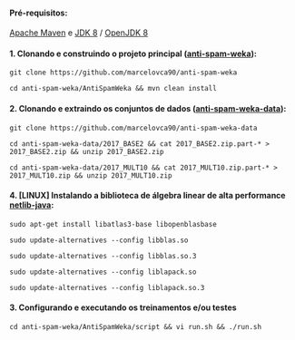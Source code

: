 #### Pré-requisitos:

[Apache Maven](https://maven.apache.org/download.cgi) e [JDK 8](http://www.oracle.com/technetwork/pt/java/javase/downloads/jdk8-downloads-2133151.html) / [OpenJDK 8](http://openjdk.java.net/install/)

#### 1. Clonando e construindo o projeto principal ([anti-spam-weka](https://github.com/marcelovca90/anti-spam-weka)):

`git clone https://github.com/marcelovca90/anti-spam-weka`

`cd anti-spam-weka/AntiSpamWeka && mvn clean install`

#### 2. Clonando e extraindo os conjuntos de dados ([anti-spam-weka-data](https://github.com/marcelovca90/anti-spam-weka-data)):

`git clone https://github.com/marcelovca90/anti-spam-weka-data`

`cd anti-spam-weka-data/2017_BASE2 && cat 2017_BASE2.zip.part-* > 2017_BASE2.zip && unzip 2017_BASE2.zip`

`cd anti-spam-weka-data/2017_MULT10 && cat 2017_MULT10.zip.part-* > 2017_MULT10.zip && unzip 2017_MULT10.zip`

#### 4. [LINUX] Instalando a biblioteca de álgebra linear de alta performance [netlib-java](https://github.com/fommil/netlib-java):

`sudo apt-get install libatlas3-base libopenblasbase`

`sudo update-alternatives --config libblas.so`

`sudo update-alternatives --config libblas.so.3`

`sudo update-alternatives --config liblapack.so`

`sudo update-alternatives --config liblapack.so.3`

#### 3. Configurando e executando os treinamentos e/ou testes

`cd anti-spam-weka/AntiSpamWeka/script && vi run.sh && ./run.sh`

